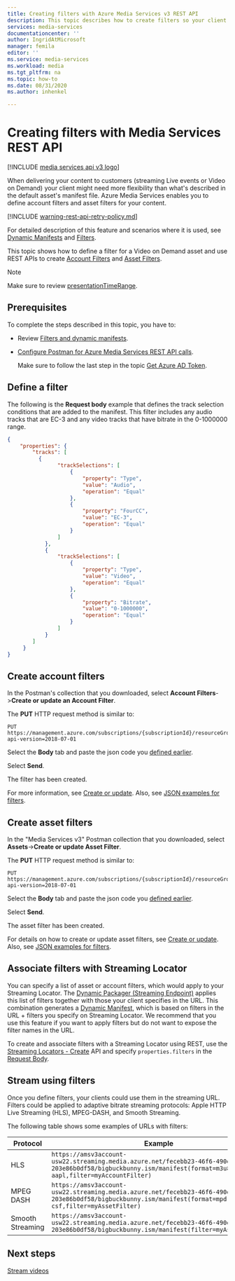 ```yaml
---
title: Creating filters with Azure Media Services v3 REST API
description: This topic describes how to create filters so your client can use them to stream specific sections of a stream. Media Services v3 REST API creates dynamic manifests to achieve this selective streaming.
services: media-services
documentationcenter: ''
author: IngridAtMicrosoft
manager: femila
editor: ''
ms.service: media-services
ms.workload: media
ms.tgt_pltfrm: na
ms.topic: how-to
ms.date: 08/31/2020
ms.author: inhenkel

---
```

# Creating filters with Media Services REST API

[!INCLUDE [media services api v3 logo](./includes/v3-hr.md)]

When delivering your content to customers (streaming Live events or Video on Demand) your client might need more flexibility than what's described in the default asset's manifest file. Azure Media Services enables you to define account filters and asset filters for your content. 

[!INCLUDE [warning-rest-api-retry-policy.md](./includes/warning-rest-api-retry-policy.md)]

For detailed description of this feature and scenarios where it is used, see [Dynamic Manifests](filters-dynamic-manifest-concept.md) and [Filters](filters-concept.md).

This topic shows how to define a filter for a Video on Demand asset and use REST APIs to create [Account Filters](/rest/api/media/accountfilters) and [Asset Filters](/rest/api/media/assetfilters). 

> [!NOTE]
> Make sure to review [presentationTimeRange](filters-concept.md#presentationtimerange).

## Prerequisites 

To complete the steps described in this topic, you have to:

- Review [Filters and dynamic manifests](filters-dynamic-manifest-concept.md).
- [Configure Postman for Azure Media Services REST API calls](setup-postman-rest-how-to.md).

    Make sure to follow the last step in the topic [Get Azure AD Token](setup-postman-rest-how-to.md#get-azure-ad-token). 

## Define a filter  

The following is the **Request body** example that defines the track selection conditions that are added to the manifest. This filter includes any audio tracks that are EC-3 and any video tracks that have bitrate in the 0-1000000 range.

```json
{
    "properties": {
        "tracks": [
          {
                "trackSelections": [
                    {
                        "property": "Type",
                        "value": "Audio",
                        "operation": "Equal"
                    },
                    {
                        "property": "FourCC",
                        "value": "EC-3",
                        "operation": "Equal"
                    }
                ]
            },
            {
                "trackSelections": [
                    {
                        "property": "Type",
                        "value": "Video",
                        "operation": "Equal"
                    },
                    {
                        "property": "Bitrate",
                        "value": "0-1000000",
                        "operation": "Equal"
                    }
                ]
            }
        ]
     }
}
```

## Create account filters

In the Postman's collection that you downloaded, select **Account Filters**->**Create or update an Account Filter**.

The **PUT** HTTP request method is similar to:

```
PUT https://management.azure.com/subscriptions/{subscriptionId}/resourceGroups/{resourceGroupName}/providers/Microsoft.Media/mediaServices/{accountName}/accountFilters/{filterName}?api-version=2018-07-01
```

Select the **Body** tab and paste the json code you [defined earlier](#define-a-filter).

Select **Send**. 

The filter has been created.

For more information, see [Create or update](/rest/api/media/accountfilters/createorupdate). Also, see [JSON examples for filters](/rest/api/media/accountfilters/createorupdate#create-an-account-filter).

## Create asset filters  

In the "Media Services v3" Postman collection that you downloaded, select **Assets**->**Create or update Asset Filter**.

The **PUT** HTTP request method is similar to:

```
PUT https://management.azure.com/subscriptions/{subscriptionId}/resourceGroups/{resourceGroupName}/providers/Microsoft.Media/mediaServices/{accountName}/assets/{assetName}/assetFilters/{filterName}?api-version=2018-07-01
```

Select the **Body** tab and paste the json code you [defined earlier](#define-a-filter).

Select **Send**. 

The asset filter has been created.

For details on how to create or update asset filters, see [Create or update](/rest/api/media/assetfilters/createorupdate). Also, see [JSON examples for filters](/rest/api/media/assetfilters/createorupdate#create-an-asset-filter). 

## Associate filters with Streaming Locator

You can specify a list of asset or account filters, which would apply to your Streaming Locator. The [Dynamic Packager (Streaming Endpoint)](encode-dynamic-packaging-concept.md) applies this list of filters together with those your client specifies in the URL. This combination generates a [Dynamic Manifest](filters-dynamic-manifest-concept.md), which is based on filters in the URL + filters you specify on Streaming Locator. We recommend that you use this feature if you want to apply filters but do not want to expose the filter names in the URL.

To create and associate filters with a Streaming Locator using REST, use the [Streaming Locators - Create](/rest/api/media/streaminglocators/create) API and specify `properties.filters` in the [Request Body](/rest/api/media/streaminglocators/create#request-body).
                                
## Stream using filters

Once you define filters, your clients could use them in the streaming URL. Filters could be applied to adaptive bitrate streaming protocols: Apple HTTP Live Streaming (HLS), MPEG-DASH, and Smooth Streaming.

The following table shows some examples of URLs with filters:

|Protocol|Example|
|---|---|
|HLS|`https://amsv3account-usw22.streaming.media.azure.net/fecebb23-46f6-490d-8b70-203e86b0df58/bigbuckbunny.ism/manifest(format=m3u8-aapl,filter=myAccountFilter)`|
|MPEG DASH|`https://amsv3account-usw22.streaming.media.azure.net/fecebb23-46f6-490d-8b70-203e86b0df58/bigbuckbunny.ism/manifest(format=mpd-time-csf,filter=myAssetFilter)`|
|Smooth Streaming|`https://amsv3account-usw22.streaming.media.azure.net/fecebb23-46f6-490d-8b70-203e86b0df58/bigbuckbunny.ism/manifest(filter=myAssetFilter)`|

## Next steps

[Stream videos](stream-files-tutorial-with-rest.md) 
